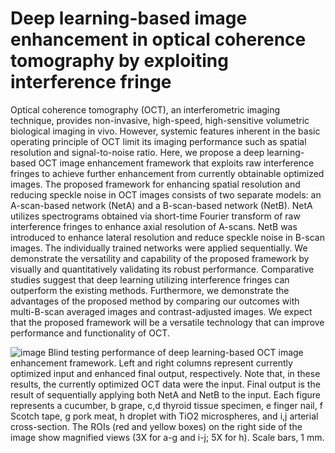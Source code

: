 # Deep learning-based image enhancement in optical coherence tomography by exploiting interference fringe
Optical coherence tomography (OCT), an interferometric imaging technique, provides non-invasive, high-speed, high-sensitive volumetric biological imaging in vivo. However, systemic features inherent in the basic operating principle of OCT limit its imaging performance such as spatial resolution and signal-to-noise ratio. Here, we propose a deep learning-based OCT image enhancement framework that exploits raw interference fringes to achieve further enhancement from currently obtainable optimized images. The proposed framework for enhancing spatial resolution and reducing speckle noise in OCT images consists of two separate models: an A-scan-based network (NetA) and a B-scan-based network (NetB). NetA utilizes spectrograms obtained via short-time Fourier transform of raw interference fringes to enhance axial resolution of A-scans. NetB was introduced to enhance lateral resolution and reduce speckle noise in B-scan images. The individually trained networks were applied sequentially. We demonstrate the versatility and capability of the proposed framework by visually and quantitatively validating its robust performance. Comparative studies suggest that deep learning utilizing interference fringes can outperform the existing methods. Furthermore, we demonstrate the advantages of the proposed method by comparing our outcomes with multi-B-scan averaged images and contrast-adjusted images. We expect that the proposed framework will be a versatile technology that can improve performance and functionality of OCT.

![image](https://user-images.githubusercontent.com/125458136/220089979-e9286413-823b-4260-9e0b-2dd0ddee3751.png)
Blind testing performance of deep learning-based OCT image enhancement framework. Left and right columns represent currently optimized input and enhanced final output, respectively. Note that, in these results, the currently optimized OCT data were the input. Final output is the result of sequentially applying both NetA and NetB to the input. Each figure represents a cucumber, b grape, c,d thyroid tissue specimen, e finger nail, f Scotch tape, g pork meat, h droplet with TiO2 microspheres, and i,j arterial cross-section. The ROIs (red and yellow boxes) on the right side of the image show magnified views (3X for a-g and i-j; 5X for h). Scale bars, 1 mm.
